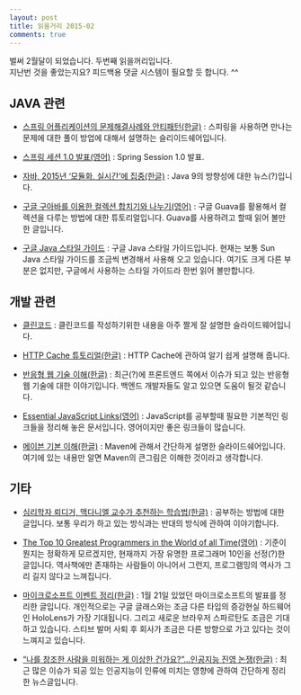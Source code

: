 ```yaml
---
layout: post
title: 읽을거리 2015-02
comments: true
---
```


벌써 2월달이 되었습니다. 두번째 읽을꺼리입니다.</br>
지난번 것을 좋았는지요? 피드백용 댓글 시스템이 필요할 듯 합니다. ^^

## JAVA 관련

- [스프링 어플리케이션의 문제해결사례와 안티패턴(한글)](http://www.slideshare.net/benelog/ss-35627826) : 스피링을 사용하면 만나는 문제에 대한 풀이 방업에 대해서 설명하는 슬리이드쉐어입니다.

- [스프링 세션 1.0 발표(영어)](https://spring.io/blog/2015/01/08/spring-session-1-0-0-release) : Spring Session 1.0 발표.

- [자바, 2015년 ‘모듈화, 실시간’에 집중(한글)](http://www.itworld.co.kr/news/91492) : Java 9의 방향성에 대한 뉴스(?)입니다.

- [구글 구아바를 이용한 컬렉션 합치기와 나누기(영어)](http://www.baeldung.com/guava-joiner-and-splitter-tutorial) : 구글 Guava를 활용해서 컬렉션을 다루는 방법에 대한 튜토리얼입니다. Guava를 사용하려고 할때 읽어 볼만한 글입니다. 

- [구글 Java 스타일 가이드](http://google-styleguide.googlecode.com/svn/trunk/javaguide.html) : 구글 Java 스타일 가이드입니다. 현재는 보통 Sun Java 스타일 가이드를 조금씩 변경해서 사용해 오고 있습니다. 여기도 크게 다른 부분은 없지만, 구글에서 사용하는 스타일 가이드라 한번 읽어 볼만합니다.

## 개발 관련

- [클린코드](http://www.slideshare.net/jrogue/ss-38012889) : 클린코드를 작성하기위한 내용을 아주 짤게 잘 설명한 슬라이드웨어입니다.

- [HTTP Cache 튜토리얼(한글)](http://www.letmecompile.com/http-cache-%ED%8A%9C%ED%86%A0%EB%A6%AC%EC%96%BC/) : HTTP Cache에 관하여 알기 쉽게 설명해 줍니다.

- [반응형 웹 기술 이해(한글)](hhttp://readme.skplanet.com/?p=9739) : 최근(?)에 프론트엔드 쪽에서 이슈가 되고 있는 반응형 웹 기술에 대한 이야기입니다. 백엔드 개발자들도 알고 있으면 도움이 될것 같습니다.

- [Essential JavaScript Links(영어)](https://gist.github.com/ericelliott/d576f72441fc1b27dace) : JavaScript를 공부할때 필요한 기본적인 링크들을 정리해 놓은 문서입니다. 영어이지만 좋은 링크들이 많습니다.

- [메이븐 기본 이해(한글)](http://www.slideshare.net/sunnykwak90/ss-43767933) : Maven에 관해서 간단하게 설명한 슬라이드쉐어입니다. 여기에 있는 내용만 알면 Maven의 큰그림은 이해한 것이라고 생각합니다.

## 기타

- [심리학자 뢰디거, 맥다니엘 교수가 추천하는 학습법(한글)](http://newspeppermint.com/2015/01/19/effective_learning/) : 공부하는 방법에 대한 글입니다. 보통 우리가 하고 있는 방식과는 반대의 방식에 관하여 이야기합니다.

- [The Top 10 Greatest Programmers in the World of all Time(영어)](http://www.thecrazyprogrammer.com/2014/02/the-top-10-greatest-programmers-in-the-world-of-all-time.html) : 기준이 뭔지는 정확하게 모르겠지만, 현재까지 가장 유명한 프로그래머 10인을 선정(?)한 글입니다. 역사책에만 존재하는 사람들이 아니어서 그런지, 프로그램밍의 역사가 그리 길지 않다고 느껴집니다.

- [마이크로소프트 이벤트 정리(한글)](http://tumblr.kudokun.me/post/108787177410/microsoft201501event) : 1월 21일 있었던 마이크로소프트의 발표를 정리한 글입니다. 개인적으로는 구글 글래스와는 조금 다른 타입의 증강현실 하드웨어인 HoloLens가 가장 기대됩니다. 그리고 새로운 브라우저 스파르탄도 조금은 기대하고 있습니다. 스티브 발머 사퇴 후 회사가 조금은 다른 방향으로 가고 있다는 것이 느껴지고 있습니다.

- [“나를 창조한 사람을 미워하는 게 이상한 건가요?”…인공지능 진영 논쟁(한글)](http://imaso.co.kr/news/article_view.php?article_idx=20150129161125) : 최근 많은 이슈가 되공 있는 인공지능이 인류에 미치는 영향에 관하여 간단하게 정리한 뉴스글입니다.
